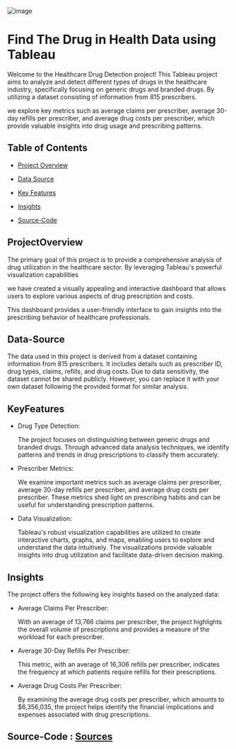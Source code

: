 ![image](https://www.linkpicture.com/q/img_5f69f982c0a522-67840973-98889043.png)


# Find The Drug in Health Data using Tableau 

Welcome to the Healthcare Drug Detection project! This Tableau project aims to analyze and detect different types of drugs in the healthcare industry, specifically focusing on generic drugs and branded drugs. By utilizing a dataset consisting of information from 815 prescribers.

 we explore key metrics such as average claims per prescriber, average 30-day refills per prescriber, and average drug costs per prescriber, which provide valuable insights into drug usage and prescribing patterns.


## Table of Contents

- [Project Overview](#ProjectOverview)

- [Data Source](#Data-Source)

- [Key Features](#KeyFeatures)
 
- [Insights](#Insights)

- [Source-Code](#Source-Code)

## ProjectOverview

The primary goal of this project is to provide a comprehensive analysis of drug utilization in the healthcare sector. By leveraging Tableau's powerful visualization capabilities

 we have created a visually appealing and interactive dashboard that allows users to explore various aspects of drug prescription and costs. 

This dashboard provides a user-friendly interface to gain insights into the prescribing behavior of healthcare professionals.


## Data-Source
 
   The data used in this project is derived from a dataset containing information from 815 prescribers. It includes details such as prescriber ID, drug types, claims, refills, and drug costs. Due to data sensitivity, the dataset cannot be shared publicly. However, you can replace it with your own dataset following the provided format for similar analysis.

## KeyFeatures


- Drug Type Detection: 
   
    The project focuses on distinguishing between generic drugs and branded drugs. Through advanced data analysis techniques, we identify patterns and trends in drug prescriptions to classify them accurately.


- Prescriber Metrics:
    
    We examine important metrics such as average claims per prescriber, average 30-day refills per prescriber, and average drug costs per prescriber. These metrics shed light on prescribing habits and can be useful for understanding prescription patterns.

- Data Visualization: 

    Tableau's robust visualization capabilities are utilized to create interactive charts, graphs, and maps, enabling users to explore and understand the data intuitively. The visualizations provide valuable insights into drug utilization and facilitate data-driven decision making.




## Insights

The project offers the following key insights based on the analyzed data:

- Average Claims Per Prescriber: 
   
    With an average of 13,766 claims per prescriber, the  project highlights the overall volume of prescriptions and provides a measure of the workload for each prescriber.

- Average 30-Day Refills Per Prescriber: 

    This metric, with an average of 16,306 refills per prescriber, indicates the frequency at which patients require refills for their prescriptions.

- Average Drug Costs Per Prescriber: 

    By examining the average drug costs per prescriber, which amounts to $6,356,035, the project helps identify the financial implications and expenses associated with drug prescriptions.
    

## Source-Code : [Sources](https://drive.google.com/file/d/1yOtp6-zlZnGXP9LT35jWKnUb4oKW7nUC/view)



